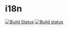 # i18n

[![Build Status](https://travis-ci.org/litefeel/i18n.svg?branch=master)](https://travis-ci.org/litefeel/i18n)
[![Build status](https://ci.appveyor.com/api/projects/status/qvrrli34rq6yrjje/branch/master?svg=true)](https://ci.appveyor.com/project/litefeel/i18n/branch/master)
